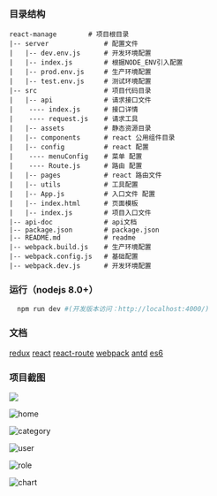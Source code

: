 ### 目录结构
```shell
react-manage        # 项目根目录
|-- server              # 配置文件
|   |-- dev.env.js      # 开发环境配置
|   |-- index.js        # 根据NODE_ENV引入配置
|   |-- prod.env.js     # 生产环境配置
|   |-- test.env.js     # 测试环境配置
|-- src                 # 项目代码目录
|   |-- api             # 请求接口文件
|    ---- index.js      # 接口详情
|    ---- request.js    # 请求工具
|   |-- assets          # 静态资源目录
|   |-- components      # react 公用组件目录
|   |-- config          # react 配置
|    ---- menuConfig    # 菜单 配置
|    ---- Route.js      # 路由 配置
|   |-- pages           # react 路由文件
|   |-- utils           # 工具配置
|   |-- App.js          # 入口文件 配置
|   |-- index.html      # 页面模板 
|   |-- index.js        # 项目入口文件
|-- api-doc             # api文档
|-- package.json        # package.json
|-- README.md           # readme
|-- webpack.build.js    # 生产环境配置
|-- webpack.config.js   # 基础配置
|-- webpack.dev.js      # 开发环境配置

```

### 运行（nodejs 8.0+）
```bash
  npm run dev #(开发版本访问：http://localhost:4000/)
```

### 文档
[redux](http://cn.redux.js.org/docs/react-redux/api.html)
[react](http://wiki.jikexueyuan.com/project/react/)
[react-route](http://react-guide.github.io/react-router-cn/)
[webpack](http://webpack.github.io/docs/configuration.html)
[antd](https://3x.ant.design/docs/react/introduce-cn)
[es6](http://es6.ruanyifeng.com/)


### 项目截图
![](https://user-images.githubusercontent.com/36063573/81181634-5254f580-8fdf-11ea-9331-414d4a2e0b43.png)

![home](https://user-images.githubusercontent.com/36063573/81182289-2ede7a80-8fe0-11ea-937c-ce3054dcecce.png)

![category](https://user-images.githubusercontent.com/36063573/81182333-3b62d300-8fe0-11ea-8751-bfd602bfcde3.png)

![user](https://user-images.githubusercontent.com/36063573/81182365-43bb0e00-8fe0-11ea-9aa6-8dec757b3f66.png)

![role](https://user-images.githubusercontent.com/36063573/81182374-487fc200-8fe0-11ea-84ce-e61f5d7a8193.png)

![chart](https://user-images.githubusercontent.com/36063573/81182399-503f6680-8fe0-11ea-8037-1faa7c3651ac.png)

